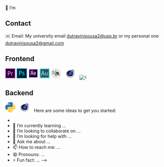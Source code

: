 🔭 I’m 



## Contact
✉️ Email: My university email dutravinisousa2@usp.br or my personal one dutravinisousa2@gmail.com

## Frontend
<code><img height="32" src="premiere.png" alt="c"/></code>
<code><img height="32" src="photoshop.png" alt="c"/></code>
<code><img height="32" src="aft.png" alt="c"/></code>
<code><img height="32" src="audition.png" alt="c"/></code>
<code><img height="32" src="manim.png" alt="c"/></code>
<code><img height="32" src="cinema4d.png" alt="c"/></code>
<code><img height="32" src="latex.png" alt="c"/></code>
## Backend
<code><img height="32" src="python.png" alt="c"/></code>
<code><img height="32" src="cinema4d.png" alt="c"/></code>
Here are some ideas to get you started:

- 
- 🌱 I’m currently learning ...
- 👯 I’m looking to collaborate on ...
- 🤔 I’m looking for help with ...
- 💬 Ask me about ...
- 📫 How to reach me: ...
- 😄 Pronouns: ...
- ⚡ Fun fact: ...
-->
